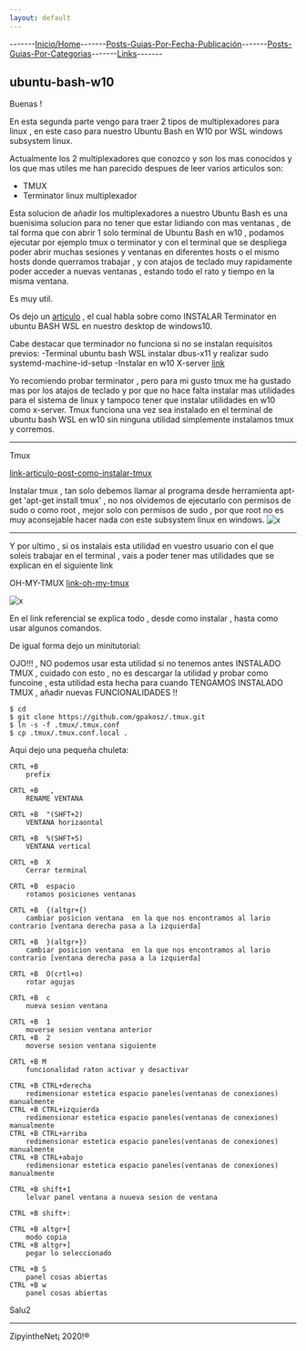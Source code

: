 ```yaml
---
layout: default
---
```

-------[Inicio/Home](./../index.html)-------[Posts-Guias-Por-Fecha-Publicación](./../posts.html)-------[Posts-Guias-Por-Categorias](./../categorias.html)-------[Links](./../links.html)-------

## ubuntu-bash-w10

Buenas !

En esta segunda parte vengo para traer 2 tipos de multiplexadores para linux , en este caso para nuestro Ubuntu Bash en W10 por WSL windows subsystem linux.

Actualmente los 2 multiplexadores que conozco y son los mas conocidos y los que mas utiles me han parecido despues de leer varios articulos son:

- TMUX
- Terminator linux multiplexador

Esta solucion de añadir los multiplexadores a nuestro Ubuntu Bash es una buenisima solucion para no tener que estar lidiando con mas ventanas , de tal forma que con abrir 1 solo terminal de Ubuntu Bash en w10 , podamos ejecutar por ejemplo tmux o terminator y con el terminal que se despliega poder abrir muchas sesiones y ventanas en diferentes hosts o el mismo hosts donde querramos trabajar , y con atajos de teclado muy rapidamente poder acceder a nuevas ventanas , estando todo el rato y tiempo en la misma ventana.

Es muy util.

Os dejo un  [articulo](https://medium.com/@bhupathy/install-terminator-on-windows-with-wsl-2826591d2156) , el cual habla sobre como INSTALAR Terminator en ubuntu BASH WSL en nuestro desktop de windows10.

Cabe destacar que terminador no funciona si no se instalan requisitos previos:
-Terminal ubuntu bash WSL instalar dbus-x11 y realizar sudo systemd-machine-id-setup
-Instalar en w10 X-server [link](https://sourceforge.net/projects/vcxsrv/)

Yo recomiendo probar terminator , pero para mi gusto tmux me ha gustado mas por los atajos de teclado y por que no hace falta instalar mas utilidades para el sistema de linux y tampoco tener que instalar utilidades en w10 como x-server. Tmux funciona una vez sea instalado en el terminal de ubuntu bash WSL en w10 sin ninguna utilidad simplemente instalamos tmux y corremos.

***
Tmux

[link-articulo-post-como-instalar-tmux](https://devblogs.microsoft.com/commandline/tmux-support-arrives-for-bash-on-ubuntu-on-windows/)

Instalar tmux , tan solo debemos llamar al programa desde herramienta apt-get 'apt-get install tmux' , no nos olvidemos de ejecutarlo con permisos de sudo o como root , mejor solo con permisos de sudo , por que root no es muy aconsejable hacer nada con este subsystem linux en windows.
![x](https://devblogs.microsoft.com/wp-content/uploads/sites/33/2019/02/1-install.png)


* * *
Y por ultimo , si os instalais esta utilidad en vuestro usuario con el que soleis trabajar en el terminal , vais a poder tener mas utilidades que se explican en el siguiente link

OH-MY-TMUX
[link-oh-my-tmux](https://github.com/gpakosz/.tmux)

![x](https://cloud.githubusercontent.com/assets/553208/19740585/85596a5a-9bbf-11e6-8aa1-7c8d9829c008.gif)

En el link referencial se explica todo , desde como instalar , hasta como usar algunos comandos.

De igual forma dejo un minitutorial:

OJO!!! , NO podemos usar esta utilidad si no tenemos antes INSTALADO TMUX , cuidado con esto , no es descargar la utilidad y probar como funcoine , esta utilidad esta hecha para cuando TENGAMOS INSTALADO TMUX , añadir nuevas FUNCIONALIDADES !!
```
$ cd
$ git clone https://github.com/gpakosz/.tmux.git
$ ln -s -f .tmux/.tmux.conf
$ cp .tmux/.tmux.conf.local .
```
Aqui dejo una pequeña chuleta:
```
CRTL +B  	
	prefix

CRTL +B   ,  
	RENAME VENTANA 	

CRTL +B  "(SHFT+2)
	VENTANA horizaontal

CRTL +B  %(SHFT+5)
	VENTANA vertical

CRTL +B  X
	Cerrar terminal

CRTL +B  espacio
	rotamos posiciones ventanas

CRTL +B  {(altgr+{)
	cambiar posicion ventana  en la que nos encontramos al lario contrario [ventana derecha pasa a la izquierda]

CRTL +B  }(altgr+})
	cambiar posicion ventana  en la que nos encontramos al lario contrario [ventana derecha pasa a la izquierda]

CRTL +B  O(crtl+o)
	rotar agujas

CRTL +B  c
	nueva sesion ventana

CRTL +B  1
	moverse sesion ventana anterior
CRTL +B  2
	moverse sesion ventana siguiente

CRTL +B M
	funcionalidad raton activar y desactivar

CTRL +B CTRL+derecha
	redimensionar estetica espacio paneles(ventanas de conexiones) manualmente
CTRL +B CTRL+izquierda
	redimensionar estetica espacio paneles(ventanas de conexiones) manualmente
CTRL +B CTRL+arriba
	redimensionar estetica espacio paneles(ventanas de conexiones) manualmente
CTRL +B CTRL+abajo
	redimensionar estetica espacio paneles(ventanas de conexiones) manualmente

CTRL +B shift+1
	lelvar panel ventana a nuueva sesion de ventana	

CTRL +B shift+:

CTRL +B altgr+[
	modo copia
CTRL +B altgr+]
	pegar lo seleccionado

CTRL +B S
	panel cosas abiertas
CTRL +B w
	panel cosas abiertas
```

Salu2

-----------------------------------------------------------------------------

ZipyintheNet¡ 2020!®
